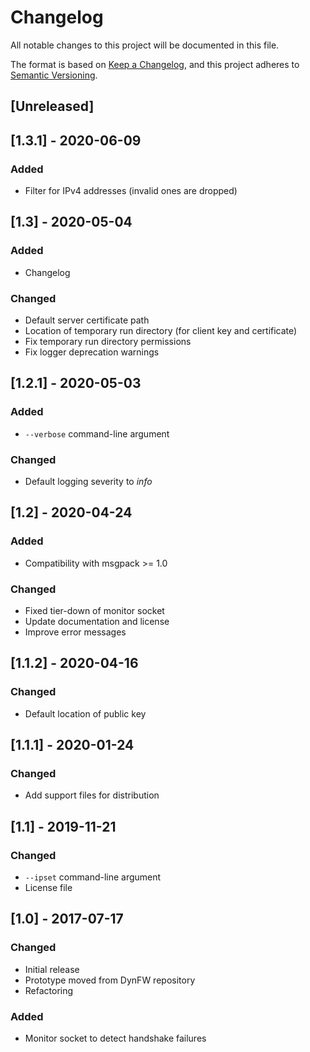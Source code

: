 # Changelog

All notable changes to this project will be documented in this file.

The format is based on [Keep a Changelog](https://keepachangelog.com/en/1.0.0/),
and this project adheres to [Semantic Versioning](https://semver.org/spec/v2.0.0.html).



## [Unreleased]


## [1.3.1] - 2020-06-09
### Added
- Filter for IPv4 addresses (invalid ones are dropped)


## [1.3] - 2020-05-04
### Added
- Changelog

### Changed
- Default server certificate path
- Location of temporary run directory (for client key and certificate)
- Fix temporary run directory permissions
- Fix logger deprecation warnings


## [1.2.1] - 2020-05-03
### Added
- `--verbose` command-line argument

### Changed
- Default logging severity to *info*


## [1.2] - 2020-04-24
### Added
- Compatibility with msgpack >= 1.0

### Changed
- Fixed tier-down of monitor socket
- Update documentation and license
- Improve error messages


## [1.1.2] - 2020-04-16
### Changed
- Default location of public key


## [1.1.1] - 2020-01-24
### Changed
- Add support files for distribution


## [1.1] - 2019-11-21
### Changed
- `--ipset` command-line argument
- License file


## [1.0] - 2017-07-17
### Changed
- Initial release
- Prototype moved from DynFW repository
- Refactoring

### Added
- Monitor socket to detect handshake failures
